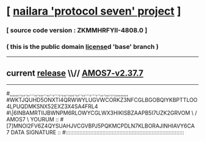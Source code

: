 
# [ [nailara 'protocol seven' project](http://nailara.network/) ]

### [ source code version : ZKMMHRFYII-4808.0 ]

### ( this is the public domain [license](../license)d 'base' branch )
---
## current [release](https://github.com/nailara-technologies/protocol-7/releases) \\\\// [AMOS7-v2.37.7](https://github.com/nailara-technologies/protocol-7/releases/tag/AMOS7-v2.37.7)
---

#,,,,,,.,,,.,,...,,.,,,..,,..,...,.,,,.,,,,.,,..,,...,...,..,,.,,,.,.,,,,,,,,,
#WKTJQUHD5ONXTI4QRWWYLUGVWCORKZ3NFCGLBGOBQIYKBPTTLOO4LPUQDMKSNX52EXZ3X4SA4FRL4
#\\\|6INBAMRTIIJBWNPM6RLOWYCGLWX3HIKISBZAAPB5I7UZK2GRVOM \ / AMOS7 \ YOURUM ::
#\[7]MNOI2FV6Z4QYSUAHJVCGVBPJ5PQKMCPDLN7KLBORAJINHIAVY6CA 7  DATA SIGNATURE ::
#:::::::::::::::::::::::::::::::::::::::::::::::::::::::::::::::::::::::::::::
